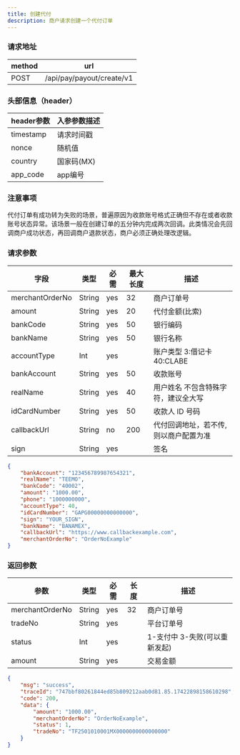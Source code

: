 ```yaml
---
title: 创建代付
description: 商户请求创建一个代付订单
---
```


### 请求地址

| method | url                       |
| ------ | ------------------------- |
| POST   | /api/pay/payout/create/v1 |

### 头部信息（header）

| header参数                  | 入参参数描述  |
|---------------------------|---------|
| timestamp                 | 请求时间戳   |
| nonce                     | 随机值     |
| country                   | 国家码(MX) |
| app_code                  | app编号   |

### 注意事项
代付订单有成功转为失败的场景，普遍原因为收款账号格式正确但不存在或者收款账号状态异常。该场景一般在创建订单的五分钟内完成两次回调。此类情况会先回调商户成功状态，再回调商户退款状态，商户必须正确处理改逻辑。
### 请求参数

| 字段              | 类型   | 必需  | 最大长度 | 描述                   |
|-----------------| ------ |-----|------|----------------------|
| merchantOrderNo | String | yes | 32   | 商户订单号                |
| amount          | String | yes | 20   | 代付金额(比索)             |
| bankCode        | String | yes | 50   | 银行编码                 |
| bankName        | String | yes | 50   | 银行名称                 |
| accountType     | Int    | yes |      | 账户类型 3:借记卡 40:CLABE  |
| bankAccount     | String | yes | 50   | 收款账号                 |
| realName        | String | yes | 40   | 用户姓名 不包含特殊字符，建议全大写   |
| idCardNumber    | String | yes | 50   | 收款人 ID 号码            |
| callbackUrl     | String | no  | 200  | 代付回调地址，若不传, 则以商户配置为准 |
| sign            | String | yes |      | 签名                   |

```json title=请求示例
{
    "bankAccount": "123456789987654321",
    "realName": "TEEMO",
    "bankCode": "40002",
    "amount": "1000.00",
    "phone": "1000000000",
    "accountType": 40,
    "idCardNumber": "GAPG00000000000000",
    "sign": "YOUR_SIGN",
    "bankName": "BANAMEX",
    "callbackUrl": "https://www.callbackexample.com",
    "merchantOrderNo": "OrderNoExample"
}
```

### 返回参数

| 参数            | 类型   | 必需 | 长度 | 描述                          |
| --------------- | ------ | ---- | ---- | ----------------------------- |
| merchantOrderNo | String | yes  | 32   | 商户订单号                    |
| tradeNo         | String | yes  |      | 平台订单号                    |
| status          | Int | yes  |      | 1-支付中 3-失败(可以重新发起) |
| amount          | String | yes  |      | 交易金额                      |

```json title=返回示例
{
    "msg": "success",
    "traceId": "747bbf80261844ed85b809212aab0d81.85.17422898158610298",
    "code": 200,
    "data": {
        "amount": "1000.00",
        "merchantOrderNo": "OrderNoExample",
        "status": 1,
        "tradeNo": "TF2501010001MX0000000000000000"
    }
}
```
